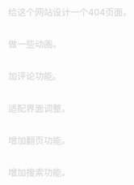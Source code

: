 <div class='content'>
        给这个网站设计一个404页面。<br>
        做一些动画。<br>
        加评论功能。<br>
        适配界面调整。<br>
        增加翻页功能。<br>
        增加搜索功能。<br>
</div>
<style scoped>
.content {
    color: #d0d0d0;
    line-height: 1.8;
    font-size: 1.1rem;
    margin-bottom: 3rem;
    white-space: pre-wrap;
}
.strikethrough {
    color: #d0d0d0;
    text-decoration: line-through;
}
</style>
